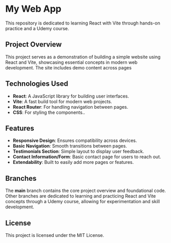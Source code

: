 # My Web App

This repository is dedicated to learning React with Vite through hands-on practice and a Udemy course.

## Project Overview

This project serves as a demonstration of building a simple website using React and Vite, showcasing essential concepts in modern web development. The site includes demo content across pages

## Technologies Used

- **React**: A JavaScript library for building user interfaces.
- **Vite**: A fast build tool for modern web projects.
- **React Router**: For handling navigation between pages.
- **CSS**: For styling the components..

## Features

- **Responsive Design**: Ensures compatibility across devices.
- **Basic Navigation**: Smooth transitions between pages.
- **Testimonials Section**: Simple layout to display user feedback.
- **Contact Information/Form**: Basic contact page for users to reach out.
- **Extendability**: Built to easily add more pages or features.

## Branches

The **main** branch contains the core project overview and foundational code. Other branches are dedicated to learning and practicing React and Vite concepts through a Udemy course, allowing for experimentation and skill development.

## License

This project is licensed under the MIT License.
